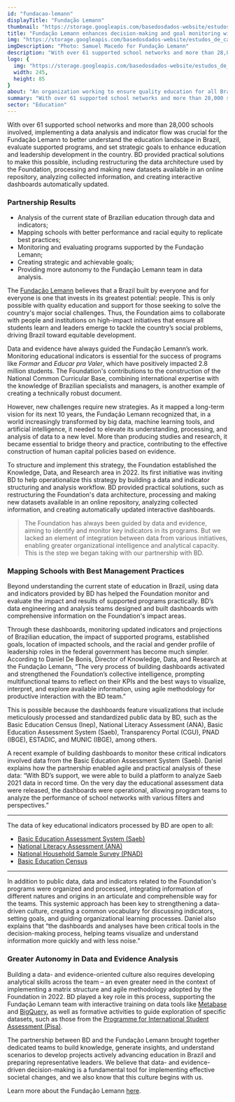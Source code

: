 ```yaml
---
id: "fundacao-lemann"
displayTitle: "Fundação Lemann"
thumbnail: "https://storage.googleapis.com/basedosdados-website/estudos_de_caso/thumbnails/thumbnail_estudo_de_caso_flemann.png"
title: "Fundação Lemann enhances decision-making and goal monitoring with data analytics and engineering technology developed by BD"
img: "https://storage.googleapis.com/basedosdados-website/estudos_de_caso/imagens/estudo_de_caso_flemann.png"
imgDescription: "Photo: Samuel Macedo for Fundação Lemann"
description: "With over 61 supported school networks and more than 28,000 schools involved, implementing a data analysis and indicator flow was crucial for the Fundação Lemann to better understand the education landscape in Brazil, evaluate supported programs, and set strategic goals to enhance education and leadership development in the country."
logo: {
  img: "https://storage.googleapis.com/basedosdados-website/estudos_de_caso/logos/flemann.png",
  width: 245,
  height: 85
}
about: "An organization working to ensure quality education for all Brazilian children and support leaders focused on Brazil's social development."
summary: "With over 61 supported school networks and more than 28,000 schools involved, implementing a data analysis and indicator flow was crucial for the Fundação Lemann to better understand the education landscape in Brazil, evaluate supported programs, and set strategic goals to enhance education and leadership development in the country. BD provided practical solutions to make this possible, including restructuring the data architecture used by the Foundation, processing and making new datasets available in an online repository, analyzing collected information, and creating interactive dashboards automatically updated."
sector: "Education"
---
```


With over 61 supported school networks and more than 28,000 schools involved, implementing a data analysis and indicator flow was crucial for the Fundação Lemann to better understand the education landscape in Brazil, evaluate supported programs, and set strategic goals to enhance education and leadership development in the country. BD provided practical solutions to make this possible, including restructuring the data architecture used by the Foundation, processing and making new datasets available in an online repository, analyzing collected information, and creating interactive dashboards automatically updated.

### Partnership Results

- Analysis of the current state of Brazilian education through data and indicators;
- Mapping schools with better performance and racial equity to replicate best practices;
- Monitoring and evaluating programs supported by the Fundação Lemann;
- Creating strategic and achievable goals;
- Providing more autonomy to the Fundação Lemann team in data analysis.

The [Fundação Lemann](https://fundacaolemann.org.br/) believes that a Brazil built by everyone and for everyone is one that invests in its greatest potential: people. This is only possible with quality education and support for those seeking to solve the country's major social challenges. Thus, the Foundation aims to collaborate with people and institutions on high-impact initiatives that ensure all students learn and leaders emerge to tackle the country’s social problems, driving Brazil toward equitable development.

Data and evidence have always guided the Fundação Lemann’s work. Monitoring educational indicators is essential for the success of programs like *Formar* and *Educar pra Valer*, which have positively impacted 2.8 million students. The Foundation's contributions to the construction of the National Common Curricular Base, combining international expertise with the knowledge of Brazilian specialists and managers, is another example of creating a technically robust document.

However, new challenges require new strategies. As it mapped a long-term vision for its next 10 years, the Fundação Lemann recognized that, in a world increasingly transformed by big data, machine learning tools, and artificial intelligence, it needed to elevate its understanding, processing, and analysis of data to a new level. More than producing studies and research, it became essential to bridge theory and practice, contributing to the effective construction of human capital policies based on evidence.

To structure and implement this strategy, the Foundation established the Knowledge, Data, and Research area in 2022. Its first initiative was inviting BD to help operationalize this strategy by building a data and indicator structuring and analysis workflow. BD provided practical solutions, such as restructuring the Foundation's data architecture, processing and making new datasets available in an online repository, analyzing collected information, and creating automatically updated interactive dashboards.

<Blockquote caption="Daniel De Bonis, Director of Knowledge, Data, and Research">
The Foundation has always been guided by data and evidence, aiming to identify and monitor key indicators in its programs. But we lacked an element of integration between data from various initiatives, enabling greater organizational intelligence and analytical capacity. This is the step we began taking with our partnership with BD.
</Blockquote>

### Mapping Schools with Best Management Practices

Beyond understanding the current state of education in Brazil, using data and indicators provided by BD has helped the Foundation monitor and evaluate the impact and results of supported programs practically. BD’s data engineering and analysis teams designed and built dashboards with comprehensive information on the Foundation's impact areas.

Through these dashboards, monitoring updated indicators and projections of Brazilian education, the impact of supported programs, established goals, location of impacted schools, and the racial and gender profile of leadership roles in the federal government has become much simpler. According to Daniel De Bonis, Director of Knowledge, Data, and Research at the Fundação Lemann, “The very process of building dashboards activated and strengthened the Foundation’s collective intelligence, prompting multifunctional teams to reflect on their KPIs and the best ways to visualize, interpret, and explore available information, using agile methodology for productive interaction with the BD team.”

This is possible because the dashboards feature visualizations that include meticulously processed and standardized public data by BD, such as the Basic Education Census (Inep), National Literacy Assessment (ANA), Basic Education Assessment System (Saeb), Transparency Portal (CGU), PNAD (IBGE), ESTADIC, and MUNIC (IBGE), among others.

A recent example of building dashboards to monitor these critical indicators involved data from the Basic Education Assessment System (Saeb). Daniel explains how the partnership enabled agile and practical analysis of these data: “With BD’s support, we were able to build a platform to analyze Saeb 2021 data in record time. On the very day the educational assessment data were released, the dashboards were operational, allowing program teams to analyze the performance of school networks with various filters and perspectives.”

---

The data of key educational indicators processed by BD are open to all:
- [Basic Education Assessment System (Saeb)](https://basedosdados.org/dataset/e083c9a2-1cee-4342-bedc-535cbad6f3cd?table=0308fbe0-270c-4135-9115-ea1100f400f6)
- [National Literacy Assessment (ANA)](https://basedosdados.org/dataset/140554cd-8062-4c9c-80fa-363cee3603e3?table=99597e72-0796-4de3-8542-f4fd8f3ccfa4)
- [National Household Sample Survey (PNAD)](https://basedosdados.org/dataset/0cde957f-1b58-425a-b6cd-ba1208515537?table=83062c5c-6b1f-4d54-8cf2-9f541e835bf0)
- [Basic Education Census](https://basedosdados.org/dataset/dae21af4-4b6a-42f4-b94a-4c2061ea9de5?table=62f7bef8-36f3-4c9b-bc79-882a2ebbed8f)

---

In addition to public data, data and indicators related to the Foundation's programs were organized and processed, integrating information of different natures and origins in an articulate and comprehensible way for the teams. This systemic approach has been key to strengthening a data-driven culture, creating a common vocabulary for discussing indicators, setting goals, and guiding organizational learning processes. Daniel also explains that “the dashboards and analyses have been critical tools in the decision-making process, helping teams visualize and understand information more quickly and with less noise.”

### Greater Autonomy in Data and Evidence Analysis

Building a data- and evidence-oriented culture also requires developing analytical skills across the team – an even greater need in the context of implementing a matrix structure and agile methodology adopted by the Foundation in 2022. BD played a key role in this process, supporting the Fundação Lemann team with interactive training on data tools like [Metabase](https://www.metabase.com/) and [BigQuery](https://cloud.google.com/bigquery), as well as formative activities to guide exploration of specific datasets, such as those from the [Programme for International Student Assessment (Pisa)](https://basedosdados.org/dataset/programme-for-international-student-assessment?external_link=Baixar).

The partnership between BD and the Fundação Lemann brought together dedicated teams to build knowledge, generate insights, and understand scenarios to develop projects actively advancing education in Brazil and preparing representative leaders. We believe that data- and evidence-driven decision-making is a fundamental tool for implementing effective societal changes, and we also know that this culture begins with us.

Learn more about the Fundação Lemann [here](https://fundacaolemann.org.br/).
